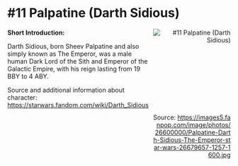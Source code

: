 # #11 Palpatine (Darth Sidious)

<div style="display: flex;">
  <div style="flex: 1; padding-right: 10px;">
    <strong>Short Introduction:</strong>
    <p>Darth Sidious, born Sheev Palpatine and also simply known as The Emperor, was a male human Dark Lord of the Sith and Emperor of the Galactic Empire, with his reign lasting from 19 BBY to 4 ABY.</p>
    Source and additional information about character: <a href="https://starwars.fandom.com/wiki/Darth_Sidious">https://starwars.fandom.com/wiki/Darth_Sidious</a>
  </div>
  <div style="flex: 1; text-align: right;">
    <img src="https://images5.fanpop.com/image/photos/26600000/Palpatine-Darth-Sidious-The-Emperor-star-wars-26679657-1257-1600.jpg" alt="#11 Palpatine (Darth Sidious)" style="max-height: 275px; max-width: 100%; min-height: 175px;"/><br><br>Source: <a href="https://images5.fanpop.com/image/photos/26600000/Palpatine-Darth-Sidious-The-Emperor-star-wars-26679657-1257-1600.jpg" style="word-break: break-all;">https://images5.fanpop.com/image/photos/26600000/Palpatine-Darth-Sidious-The-Emperor-star-wars-26679657-1257-1600.jpg</a>
  </div>
</div>
